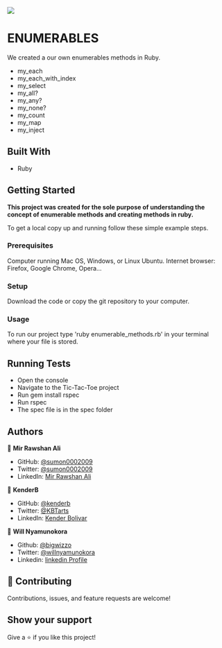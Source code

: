 ![](https://img.shields.io/badge/Microverse-blueviolet)

# ENUMERABLES

We created a our own enumerables methods in Ruby.
- my_each
- my_each_with_index
- my_select
- my_all?
- my_any?
- my_none?
- my_count
- my_map
- my_inject


## Built With

- Ruby



## Getting Started

**This project was created for the sole purpose of understanding the concept of enumerable methods and creating methods in ruby.**


To get a local copy up and running follow these simple example steps.

### Prerequisites
Computer running Mac OS, Windows, or Linux Ubuntu.
Internet browser: Firefox, Google Chrome, Opera...

### Setup
Download the code or copy the git repository to your computer.

### Usage
To run our project type 'ruby enumerable_methods.rb' in your terminal where your file is stored.

## Running Tests
   
   - Open the console
   - Navigate to the Tic-Tac-Toe project
   - Run gem install rspec
   - Run rspec
   - The spec file is in the spec folder

## Authors

👤 **Mir Rawshan Ali**

- GitHub: [@sumon0002009](https://github.com/sumon0002001)
- Twitter: [@sumon0002009](https://twitter.com/Sumon0002009)
- LinkedIn: [Mir Rawshan Ali](https://www.linkedin.com/in/mir-rawshan-ali-27b6a5198/)

👤 **KenderB**

- GitHub: [@kenderb](https://github.com/kenderb)
- Twitter: [@KBTarts](https://twitter.com/KBTarts)
- LinkedIn: [Kender Bolivar](https://www.linkedin.com/in/kender-bolivar-1736086b//)

👤 **Will Nyamunokora**

- Github: [@bigwizzo](https://github.com/bigwizzo)
- Twitter: [@willnyamunokora](https://twitter.com/willnyamunokora)
- Linkedin: [linkedin Profile](https://www.linkedin.com/in/willnyamunokora/)


## 🤝 Contributing

Contributions, issues, and feature requests are welcome!



## Show your support

Give a ⭐️ if you like this project!